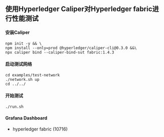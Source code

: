 ## 使用Hyperledger Caliper对Hyperledger fabric进行性能测试

#### 安装Caliper
```
npm init -y && \
npm install --only=prod @hyperledger/caliper-cli@0.3.0 &&\
npx caliper bind --caliper-bind-sut fabric:1.4.3
```

#### 启动测试网络
```
cd examples/test-network
./network.sh up
cd ../../
```

#### 开始测试
```
./run.sh
```

#### Grafana Dashboard
* hyperledger fabric (10716)
